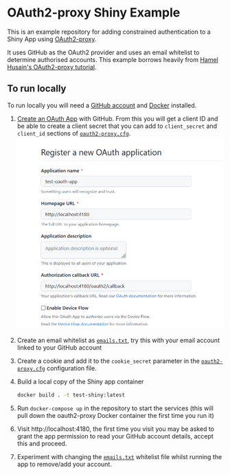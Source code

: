 # OAuth2-proxy Shiny Example

This is an example repository for adding constrained authentication to a Shiny App using [OAuth2-proxy](https://oauth2-proxy.github.io/oauth2-proxy/).

It uses GitHub as the OAuth2 provider and uses an email whitelist to determine authorised accounts. 
This example borrows heavily from [Hamel Husain's OAuth2-proxy tutorial](https://github.com/hamelsmu/oauth-tutorial).

## To run locally

To run locally you will need a [GitHub account](https://github.com/) and [Docker](https://docs.docker.com/get-docker/) installed.

1. [Create an OAuth App](https://github.com/settings/applications/new) with GitHub. From this you will get a client ID and be able to create a client secret that you can add to `client_secret` and `client_id` sections of [`oauth2-proxy.cfg`](./oauth2-proxy.cfg).
![Creating OAuth App with GitHub](./assets/oauth2-proxy.png)

2. Create an email whitelist as [`emails.txt`](./emails.txt), try this with your email account linked to your GitHub account

3. Create a cookie and add it to the `cookie_secret` parameter in the [`oauth2-proxy.cfg`](./oauth2-proxy.cfg) configuration file.

4. Build a local copy of the Shiny app container
    ```bash
    docker build . -t test-shiny:latest
    ```

5. Run `docker-compose up` in the repository to start the services (this will pull down the oauth2-proxy Docker container the first time you run it)

6. Visit http://localhost:4180, the first time you visit you may be asked to grant the app permission to read your GitHub account details, accept this and proceed. 

7. Experiment with changing the [`emails.txt`](./emails.txt) whitelist file whilst running the app to remove/add your account.
